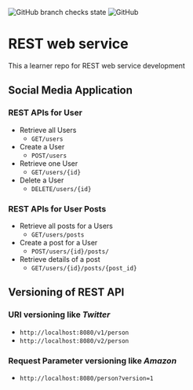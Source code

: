 ![GitHub branch checks state](https://img.shields.io/github/checks-status/abhishekmaity/rest-web-services/learner)
![GitHub](https://img.shields.io/github/license/abhishekmaity/rest-web-services)

# REST web service

This a learner repo for REST web service development

## Social Media Application

### REST APIs for **User**
 - Retrieve all Users
   - <code>GET/users</code>
 - Create a User
   - <code>POST/users</code>
 - Retrieve one User
   - <code>GET/users/{id}</code>
 - Delete a User
   - <code>DELETE/users/{id}</code>

### REST APIs for **User Posts**
 - Retrieve all posts for a Users
   - <code>GET/users/posts</code>
 - Create a post for a User
   - <code>POST/users/{id}/posts/</code>
 - Retrieve details of a post
   - <code>GET/users/{id}/posts/{post_id}</code>

## Versioning of REST API

### URI versioning like *Twitter*
- <code>http://localhost:8080/v1/person</code>
- <code>http://localhost:8080/v2/person</code>

### Request Parameter versioning like *Amazon*
- <code>http://localhost:8080/person?version=1</code>

